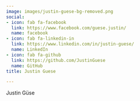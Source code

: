 ```yaml
---
image: images/justin-guese-bg-removed.png
social:
- icon: fab fa-facebook
  link: https://www.facebook.com/guese.justin/
  name: facebook
- icon: fab fa-linkedin-in
  link: https://www.linkedin.com/in/justin-guese/
  name: LinkedIn
- icon: fab fa-github
  link: https://github.com/JustinGuese
  name: GitHub
title: Justin Guese

---
```

Justin Güse